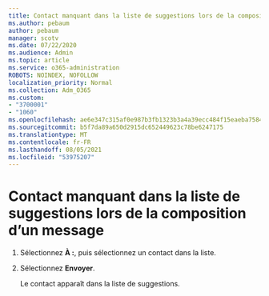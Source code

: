 ```yaml
---
title: Contact manquant dans la liste de suggestions lors de la composition d’un message
ms.author: pebaum
author: pebaum
manager: scotv
ms.date: 07/22/2020
ms.audience: Admin
ms.topic: article
ms.service: o365-administration
ROBOTS: NOINDEX, NOFOLLOW
localization_priority: Normal
ms.collection: Adm_O365
ms.custom:
- "3700001"
- "1060"
ms.openlocfilehash: ae6e347c315af0e987b3fb1323b3a4a39ecc484f15eaeba75840b5ab134cc4d1
ms.sourcegitcommit: b5f7da89a650d2915dc652449623c78be6247175
ms.translationtype: MT
ms.contentlocale: fr-FR
ms.lasthandoff: 08/05/2021
ms.locfileid: "53975207"
---
```

# <a name="missing-contact-in-suggestion-list-while-composing-mail"></a>Contact manquant dans la liste de suggestions lors de la composition d’un message

1. Sélectionnez **À :**, puis sélectionnez un contact dans la liste.
2. Sélectionnez **Envoyer**.

    Le contact apparaît dans la liste de suggestions.